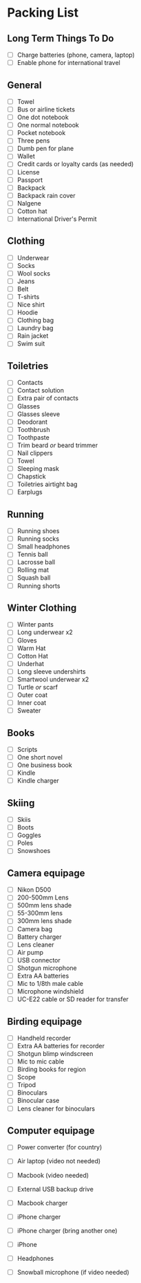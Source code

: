 # Packing List

## Long Term Things To Do
- [ ] Charge batteries (phone, camera, laptop)
- [ ] Enable phone for international travel

## General
- [ ] Towel
- [ ] Bus or airline tickets
- [ ] One dot notebook
- [ ] One normal notebook
- [ ] Pocket notebook
- [ ] Three pens
- [ ] Dumb pen for plane
- [ ] Wallet
- [ ] Credit cards or loyalty cards (as needed)
- [ ] License
- [ ] Passport
- [ ] Backpack
- [ ] Backpack rain cover
- [ ] Nalgene
- [ ] Cotton hat
- [ ] International Driver's Permit

## Clothing
- [ ] Underwear
- [ ] Socks
- [ ] Wool socks
- [ ] Jeans
- [ ] Belt
- [ ] T-shirts
- [ ] Nice shirt
- [ ] Hoodie
- [ ] Clothing bag
- [ ] Laundry bag
- [ ] Rain jacket
- [ ] Swim suit

## Toiletries
- [ ] Contacts
- [ ] Contact solution
- [ ] Extra pair of contacts
- [ ] Glasses
- [ ] Glasses sleeve
- [ ] Deodorant
- [ ] Toothbrush
- [ ] Toothpaste
- [ ] Trim beard _or_ beard trimmer
- [ ] Nail clippers
- [ ] Towel
- [ ] Sleeping mask
- [ ] Chapstick
- [ ] Toiletries airtight bag
- [ ] Earplugs

## Running
- [ ] Running shoes
- [ ] Running socks
- [ ] Small headphones
- [ ] Tennis ball
- [ ] Lacrosse ball
- [ ] Rolling mat
- [ ] Squash ball
- [ ] Running shorts

## Winter Clothing
- [ ] Winter pants
- [ ] Long underwear x2
- [ ] Gloves
- [ ] Warm Hat
- [ ] Cotton Hat
- [ ] Underhat
- [ ] Long sleeve undershirts
- [ ] Smartwool underwear x2
- [ ] Turtle _or_ scarf
- [ ] Outer coat
- [ ] Inner coat
- [ ] Sweater

## Books
- [ ] Scripts
- [ ] One short novel
- [ ] One business book
- [ ] Kindle
- [ ] Kindle charger

## Skiing
- [ ] Skiis
- [ ] Boots
- [ ] Goggles
- [ ] Poles
- [ ] Snowshoes

## Camera equipage
- [ ] Nikon D500
- [ ] 200-500mm Lens
- [ ] 500mm lens shade
- [ ] 55-300mm lens
- [ ] 300mm lens shade
- [ ] Camera bag
- [ ] Battery charger
- [ ] Lens cleaner
- [ ] Air pump
- [ ] USB connector
- [ ] Shotgun microphone
- [ ] Extra AA batteries
- [ ] Mic to 1/8th male cable
- [ ] Microphone windshield
- [ ] UC-E22 cable or SD reader for transfer

## Birding equipage
- [ ] Handheld recorder
- [ ] Extra AA batteries for recorder
- [ ] Shotgun blimp windscreen
- [ ] Mic to mic cable
- [ ] Birding books for region
- [ ] Scope
- [ ] Tripod
- [ ] Binoculars
- [ ] Binocular case
- [ ] Lens cleaner for binoculars

## Computer equipage
- [ ] Power converter (for country)
- [ ] Air laptop (video not needed)
- [ ] Macbook (video needed)
- [ ] External USB backup drive
- [ ] Macbook charger
- [ ] iPhone charger
- [ ] iPhone charger (bring another one)
- [ ] iPhone
- [ ] Headphones
- [ ] Snowball microphone (if video needed)

